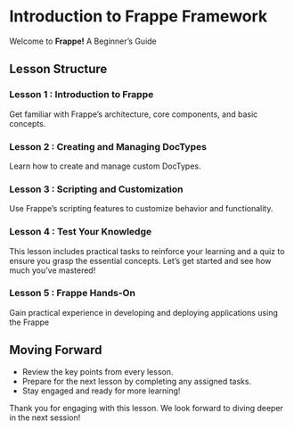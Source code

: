 # Introduction to Frappe Framework

Welcome to **Frappe!** A Beginner’s Guide

## Lesson Structure

### Lesson 1 : Introduction to Frappe

Get familiar with Frappe’s architecture, core components, and basic concepts.

### Lesson 2 : Creating and Managing DocTypes

Learn how to create and manage custom DocTypes.

### Lesson 3 : Scripting and Customization

Use Frappe’s scripting features to customize behavior and functionality.

### Lesson 4 : Test Your Knowledge

This lesson includes practical tasks to reinforce your learning and a quiz to ensure you grasp the essential concepts. Let’s get started and see how much you’ve mastered!

### Lesson 5 : Frappe Hands-On

Gain practical experience in developing and deploying applications using the Frappe

## Moving Forward

-   Review the key points from every lesson.
-   Prepare for the next lesson by completing any assigned tasks.
-   Stay engaged and ready for more learning!

Thank you for engaging with this lesson. We look forward to diving deeper in the next session!
<!--stackedit_data:
eyJoaXN0b3J5IjpbMjAxNDgzNjAwMV19
-->